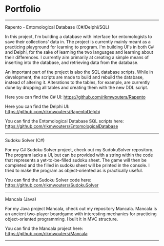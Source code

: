 # Portfolio

-------------------------------------------------------------------------------------------------------------

Rapento - Entomological Database (C#/Delphi/SQL)

In this project, I'm building a database with interface for entomologists to save their collections' data in. The project is currently mainly meant as a practicing playground for learning to program. I'm building UI's in both C# and Delphi, for the sake of learning the two languages and learning about their differences. I currently aim primarily at creating a simple means of inserting into the database, and retrieving data from the database.

An important part of the project is also the SQL database scripts. While in development, the scripts are made to build and rebuild the database, instead of altering it. Alterations to the tables, for example, are currently done by dropping all tables and creating them with the new DDL script.

Here you can find the C# UI: https://github.com/rikmwouters/Rapento

Here you can find the Delphi UI: https://github.com/rikmwouters/RapentoDelphi

You can find the Entomological Database SQL scripts here: https://github.com/rikmwouters/EntomologicalDatabase

--------------------------------------------------------------------------------------------------------------

Sudoku Solver (C#)

For my C# Sudoku Solver project, check out my SudokuSolver repository. The program lacks a UI, but can be provided with a string within the code that represents a yet-to-be-filled sudoku sheet. The game will then be completed and the filled in sudoku sheet will be printed in the console. I tried to make the program as object-oriented as is practically useful.

You can find the Sudoku Solver code here: https://github.com/rikmwouters/SudokuSolver

--------------------------------------------------------------------------------------------------------------

Mancala (Java)

For my Java project Mancala, check out my repository Mancala. Mancala is an ancient two-player boardgame with interesting mechanics for practicing object-oriented programming. I built it in MVC structure.

You can find the Mancala project here: https://github.com/rikmwouters/Mancala

--------------------------------------------------------------------------------------------------------------
